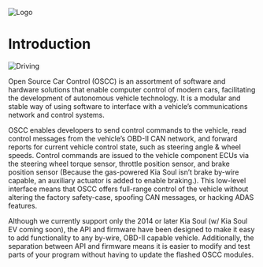 ![Logo](https://raw.githubusercontent.com/wiki/PolySync/OSCC/images/oscc_logo_title.png)

# Introduction

![Driving](https://raw.githubusercontent.com/wiki/PolySync/OSCC/images/driving.gif)


Open Source Car Control (OSCC) is an assortment of software and hardware solutions that enable computer control of modern cars, facilitating the development of autonomous vehicle technology. It is a modular and stable way of using software to interface with a vehicle’s communications network and control systems.

OSCC enables developers to send control commands to the vehicle, read control messages from the vehicle’s OBD-II CAN network, and forward reports for current vehicle control state, such as steering angle & wheel speeds. Control commands are issued to the vehicle component ECUs via the steering wheel torque sensor, throttle position sensor, and brake position sensor (Because the gas-powered Kia Soul isn’t brake by-wire capable, an auxiliary actuator is added to enable braking.). This low-level interface means that OSCC offers full-range control of the vehicle without altering the factory safety-case, spoofing CAN messages, or hacking ADAS features.

Although we currently support only the 2014 or later Kia Soul (w/ Kia Soul EV coming soon), the API and firmware have been designed to make it easy to add functionality to any by-wire, OBD-II capable vehicle. Additionally, the separation between API and firmware means it is easier to modify and test parts of your program without having to update the flashed OSCC modules.
